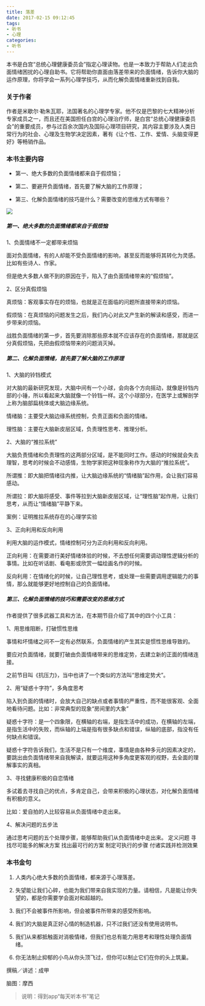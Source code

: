 ```yaml
---
title: 落差
date: 2017-02-15 09:12:45
tags:
- 听书
- 心理
categories:
- 听书
---
```


本书是白宫“总统心理健康委员会”指定心理读物。也是一本致力于帮助人们走出负面情绪困扰的心理自助书。它将帮助你直面由落差带来的负面情绪，告诉你大脑的运作原理，你将学会一系列心理学技巧，从而化解负面情绪重新找到自我。

<!-- more -->

### 关于作者

作者是米歇尔·勒朱瓦耶，法国著名的心理学专家。他不仅是巴黎的七大精神分析专家成员之一，而且还在美国担任白宫的心理治疗师，是白宫“总统心理健康委员会”的重要成员，参与过百余次国内及国际心理项目研究，其内容主要涉及人类日常行为的社会、心理及生物学决定因素，著有《让个性、工作、爱情、头脑变得更好》等畅销作品。

### 本书主要内容

* 第一、绝大多数的负面情绪都来自于假烦恼；

* 第二、要避开负面情绪，首先要了解大脑的工作原理；

* 第三、化解负面情绪的技巧是什么？需要改变的思维方式有哪些？

![](/images/落差.png)

##### 第一、绝大多数的负面情绪都来自于假烦恼

1、负面情绪不一定都带来烦恼

面对负面情绪，有的人却能不受负面情绪的影响，甚至反而能够将其转化为灵感。比如有些诗人、作家。

但是绝大多数人做不到的原因在于，陷入了由负面情绪带来的“假烦恼”。

2、区分真假烦恼

真烦恼：客观事实存在的烦恼，也就是正在面临的问题所直接带来的烦恼。

假烦恼：在真烦恼的问题发生之后，我们内心对此又产生新的解读和感受，而进一步带来的烦恼。

战胜负面情绪的第一步，首先要消除那些原本就不应该存在的负面情绪，那就是区分真假烦恼，先把由假烦恼带来的问题消灭掉。

##### 第二、化解负面情绪，首先要了解大脑的工作原理

1、大脑的铃铛模式

对大脑的最新研究发现，大脑中间有一个小球，会向各个方向摇动，就像是铃铛内部的小锤，所以看起来大脑就像一个铃铛一样。这个小球部分，在医学上或解剖学上称为脑部扁桃体或大脑边缘系统。

情绪脑：主要受大脑边缘系统控制，负责正面和负面的情绪。

理性脑：主要在大脑新皮层区域，负责理性思考、推理分析。

2、大脑的“推拉系统”

大脑负责情绪和负责理性的这两部分区域，是不能同时工作。感动的时候就会失去理智，思考的时候会不动感情，生物学家把这种现象称作为大脑的“推拉系统”。

所谓推：即大脑把情绪往内推，让大脑边缘系统的“情绪脑”起作用，会让我们容易感动。

所谓拉：即大脑将感受、事件等拉到大脑新皮层区域，让“理性脑”起作用，让我们思考，从而让“情绪脑”平静下来。

案例：证明推拉系统存在的心理学实验

3、正向利用和反向利用

利用大脑的运作模式，情绪控制可分为正向利用和反向利用。

正向利用：在需要进行美好情绪体验的时候，不去想任何需要调动理性逻辑分析的事情。比如在听话剧、看电影或欣赏一幅绘画名作的时候。

反向利用：在情绪化的时候，让自己理性思考，或处理一些需要调用逻辑能力的事情，那么就能够更好地控制自己的负面情绪。

##### 第三、化解负面情绪的技巧和需要改变的思维方式

作者提供了很多武器工具和方法，在本期节目介绍了其中的四个小工具：

1、用思维阻断，打破惯性思维

事情和坏情绪之间不一定有必然联系，负面情绪的产生其实是惯性思维导致的。

要应对负面情绪，就要打破由负面情绪带来的思维定势，去建立新的正面的情绪连接。

之前节目叫《抗压力》，当中也讲了一个类似的方法叫“思维定势犬”。

2、用“疑惑十字符”，多角度思考

陷入到负面的情绪时，会放大自己的缺点或者事情的严重性，而不能很客观、全面地看待问题。比如：非常典型的现象“房间里的大象”

疑惑十字符：是一个四象限，在横轴的右端，是指生活中的成功，在横轴的左端，是指生活中的失败，而纵轴的上端是指有很多缺点和错误，纵轴的底部，指没有任何缺点和错误。

疑惑十字符告诉我们，生活不是只有一个维度，事情是由各种多元的因素决定的，要跳出由负面情绪带来自我解读，就要运用这种多角度更客观的视野，去全面的理解事实的真相。

3、寻找健康积极的自恋情绪

多试着去寻找自己的优点，多肯定自己，会带来积极的心理状态，对化解负面情绪有积极的意义。

比如：爱自拍的人比较容易从负面情绪中走出来。

4、解决问题的五步法

通过思考问题的五个处理步骤，能够帮助我们从负面情绪中走出来。
定义问题 寻找尽可能多的解决方案 找出最可行的方案 制定可执行的步骤 付诸实践并检测效果

### 本书金句

1. 人类内心绝大多数的负面情绪，都来源于心理落差。

2. 失望能让我们心碎，也能为我们带来自我实现的力量。请相信，凡是能让你失望的，都是你需要学会面对和超越的。

3. 我们不会被事件所影响，但会被事件所带来的感受所影响。

4. 我们的大脑是真正好心情的制造机器，只不过我们还没有使用说明书。

5. 我们从来都抵触面对消极情绪，但我们也总有能力用思考和理性处理负面情绪。

6. 你无法制止抑郁的小鸟从你头顶飞过，但你可以制止它们在你的头上筑巢。

撰稿／讲述：成甲

脑图：摩西

>说明：得到app“每天听本书”笔记